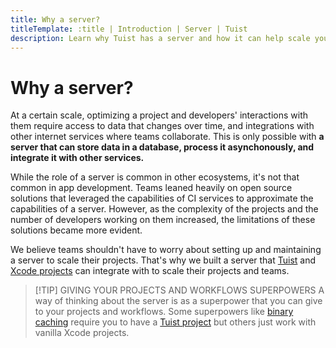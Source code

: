 ```yaml
---
title: Why a server?
titleTemplate: :title | Introduction | Server | Tuist
description: Learn why Tuist has a server and how it can help scale your app development.
---
```


# Why a server?

At a certain scale, optimizing a project and developers' interactions with them require access to data that changes over time, and integrations with other internet services where teams collaborate. This is only possible with **a server that can store data in a database, process it asynchonously, and integrate it with other services.**

While the role of a server is common in other ecosystems, it's not that common in app development. Teams leaned heavily on open source solutions that leveraged the capabilities of CI services to approximate the capabilities of a server. However, as the complexity of the projects and the number of developers working on them increased, the limitations of these solutions became more evident.

We believe teams shouldn't have to worry about setting up and maintaining a server to scale their projects. That's why we built a server that [Tuist](/en/guides/develop/projects) and [Xcode projects](https://developer.apple.com/documentation/xcode/creating-an-xcode-project-for-an-app) can integrate with to scale their projects and teams.

> [!TIP] GIVING YOUR PROJECTS AND WORKFLOWS SUPERPOWERS
> A way of thinking about the server is as a superpower that you can give to your projects and workflows.
Some superpowers like [binary caching](/en/guides/develop/build/cache) require you to have a [Tuist project](/en/guides/develop/projects) but others just work with vanilla Xcode projects.
